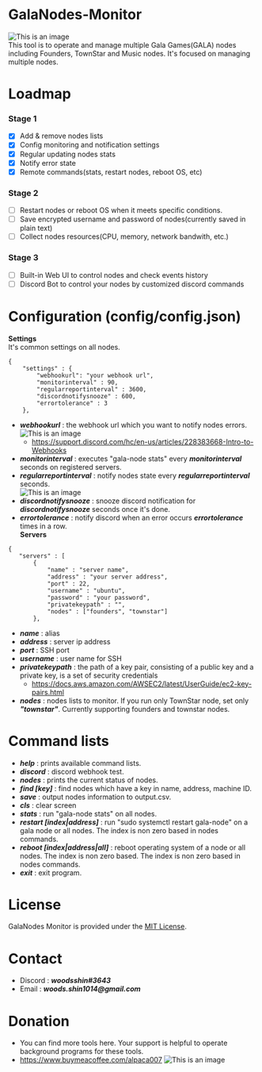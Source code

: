 # GalaNodes-Monitor
![This is an image](https://blogfiles.pstatic.net/MjAyMjA0MTBfMTky/MDAxNjQ5NTYzMDk5MDU0.ASj7X79CEHSUbGZB7-RHwyvZBttN_dFy1LIRmgDFBkwg.AEbIxIBAslSNH_zN9Pj3_cgLHeD_MliVAVv67eBhr50g.PNG.wcgclan/architecture.png)<br />
This tool is to operate and manage multiple Gala Games(GALA) nodes including Founders, TownStar and Music nodes. It's focused on managing multiple nodes.
# Loadmap
### Stage 1
- [x] Add & remove nodes lists
- [x] Config monitoring and notification settings
- [x] Regular updating nodes stats
- [x] Notify error state
- [x] Remote commands(stats, restart nodes, reboot OS, etc)
### Stage 2
- [ ] Restart nodes or reboot OS when it meets specific conditions.
- [ ] Save encrypted username and password of nodes(currently saved in plain text)
- [ ] Collect nodes resources(CPU, memory, network bandwith, etc.)
### Stage 3
- [ ] Built-in Web UI to control nodes and check events history
- [ ] Discord Bot to control your nodes by customized discord commands

# Configuration (config/config.json)
**Settings**<br />
It's common settings on all nodes.
```
{
    "settings" : {
        "webhookurl": "your webhook url",
        "monitorinterval" : 90,
        "regularreportinterval" : 3600,
        "discordnotifysnooze" : 600,
        "errortolerance" : 3
    },
 ```
- **_webhookurl_** : the webhook url which you want to notify nodes errors.
  ![This is an image](https://blogfiles.pstatic.net/MjAyMjA0MTBfNzQg/MDAxNjQ5NTU3NzMxMTY4.w2o2lCaF-E1nWAeG_m3f9hLctyJbCFN0HpwTxE8n-vQg.gfx1LesfsCZP2gmVO9s-FQVtPAsNkMhF21XeevOaAh0g.JPEG.wcgclan/discord_alert.JPG)<br />
  - https://support.discord.com/hc/en-us/articles/228383668-Intro-to-Webhooks<br />
- **_monitorinterval_** : executes "gala-node stats" every **_monitorinterval_** seconds on registered servers. 
- **_regularreportinterval_** : notify nodes state every **_regularreportinterval_** seconds.\
![This is an image](https://blogfiles.pstatic.net/MjAyMjA0MTBfMTk5/MDAxNjQ5NTU3Nzg3NjYx.3xJ8PzpFzHC_D45d9M6OUdBjr1ioaGSCMNNCyOj9i-og.-9UXaO3jQY5YvLxsJWNc5nRSMrKZkXDIFpmSwJ1U_Xkg.PNG.wcgclan/NodeReport.png)
- **_discordnotifysnooze_** : snooze discord notification for **_discordnotifysnooze_** seconds once it's done.
- **_errortolerance_** : notify discord when an error occurs **_errortolerance_** times in a row.<br />
**Servers**<br />
 ```
{
    "servers" : [
        {
            "name" : "server name",
            "address" : "your server address",
            "port" : 22,
            "username" : "ubuntu",
            "password" : "your password",
            "privatekeypath" : "",
            "nodes" : ["founders", "townstar"]
        },
 ```
- **_name_** : alias
- **_address_** : server ip address
- **_port_** : SSH port
- **_username_** : user name for SSH
- **_privatekeypath_** : the path of a key pair, consisting of a public key and a private key, is a set of security credentials
  - https://docs.aws.amazon.com/AWSEC2/latest/UserGuide/ec2-key-pairs.html
- **_nodes_** : nodes lists to monitor. If you run only TownStar node, set only **_"townstar"_**. Currently supporting founders and townstar nodes.
# Command lists
- **_help_** : prints available command lists.
- **_discord_** : discord webhook test.
- **_nodes_** : prints the current status of nodes.
- **_find [key]_** : find nodes which have a key in name, address, machine ID.
- **_save_** : output nodes information to output.csv.
- **_cls_** : clear screen
- **_stats_** : run "gala-node stats" on all nodes.
- **_restart [index|address]_** : run "sudo systemctl restart gala-node" on a gala node or all nodes. The index is non zero based in nodes commands.
- **_reboot [index|address|all]_** : reboot operating system of a node or all nodes. The index is non zero based. The index is non zero based in nodes commands.
- **_exit_** : exit program.
# License
GalaNodes Monitor is provided under the [MIT License](https://github.com/woodsshin/GalaNodes-Monitor/blob/main/LICENSE).
# Contact
- Discord : **_woodsshin#3643_**
- Email : **_woods.shin1014@gmail.com_**
# Donation
- You can find more tools here. Your support is helpful to operate background programs for these tools.
- https://www.buymeacoffee.com/alpaca007
![This is an image](https://cdn.buymeacoffee.com/uploads/project_updates/2022/04/7b1182aa7d3b5da8f943eed203468856.png@1200w_0e.webp)
